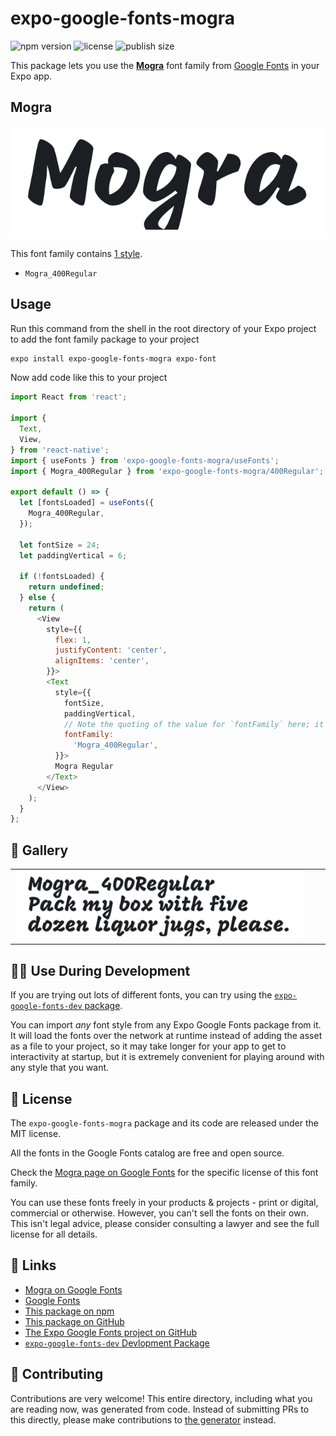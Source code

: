 # expo-google-fonts-mogra

![npm version](https://flat.badgen.net/npm/v/expo-google-fonts-mogra)
![license](https://flat.badgen.net/github/license/expo/google-fonts)
![publish size](https://flat.badgen.net/packagephobia/install/expo-google-fonts-mogra)

This package lets you use the [**Mogra**](https://fonts.google.com/specimen/Mogra) font family from [Google Fonts](https://fonts.google.com/) in your Expo app.

## Mogra

![Mogra](./font-family.png)

This font family contains [1 style](#-gallery).

- `Mogra_400Regular`

## Usage

Run this command from the shell in the root directory of your Expo project to add the font family package to your project
```sh
expo install expo-google-fonts-mogra expo-font
```

Now add code like this to your project
```js
import React from 'react';

import {
  Text,
  View,
} from 'react-native';
import { useFonts } from 'expo-google-fonts-mogra/useFonts';
import { Mogra_400Regular } from 'expo-google-fonts-mogra/400Regular';

export default () => {
  let [fontsLoaded] = useFonts({
    Mogra_400Regular,
  });

  let fontSize = 24;
  let paddingVertical = 6;

  if (!fontsLoaded) {
    return undefined;
  } else {
    return (
      <View
        style={{
          flex: 1,
          justifyContent: 'center',
          alignItems: 'center',
        }}>
        <Text
          style={{
            fontSize,
            paddingVertical,
            // Note the quoting of the value for `fontFamily` here; it expects a string!
            fontFamily:
              'Mogra_400Regular',
          }}>
          Mogra Regular
        </Text>
      </View>
    );
  }
};

```

## 🔡 Gallery


||||
|-|-|-|
|![Mogra_400Regular](.//400Regular/Mogra_400Regular.ttf.png)||||


## 👩‍💻 Use During Development

If you are trying out lots of different fonts, you can try using the [`expo-google-fonts-dev` package](https://github.com/freeboub/google-fonts/tree/master/font-packages/dev#readme).

You can import *any* font style from any Expo Google Fonts package from it. It will load the fonts
over the network at runtime instead of adding the asset as a file to your project, so it may take longer
for your app to get to interactivity at startup, but it is extremely convenient
for playing around with any style that you want.

## 📖 License

The `expo-google-fonts-mogra` package and its code are released under the MIT license.

All the fonts in the Google Fonts catalog are free and open source.

Check the [Mogra page on Google Fonts](https://fonts.google.com/specimen/Mogra) for the specific license of this font family.

You can use these fonts freely in your products & projects - print or digital, commercial or otherwise. However, you can't sell the fonts on their own. This isn't legal advice, please consider consulting a lawyer and see the full license for all details.

## 🔗 Links

- [Mogra on Google Fonts](https://fonts.google.com/specimen/Mogra)
- [Google Fonts](https://fonts.google.com/)
- [This package on npm](https://www.npmjs.com/package/expo-google-fonts-mogra)
- [This package on GitHub](https://github.com/freeboub/google-fonts/tree/master/font-packages/mogra)
- [The Expo Google Fonts project on GitHub](https://github.com/freeboub/google-fonts)
- [`expo-google-fonts-dev` Devlopment Package](https://github.com/freeboub/google-fonts/tree/master/font-packages/dev)

## 🤝 Contributing

Contributions are very welcome! This entire directory, including what you are reading now, was generated from code. Instead of submitting PRs to this directly, please make contributions to [the generator](https://github.com/freeboub/google-fonts/tree/master/packages/generator) instead.
